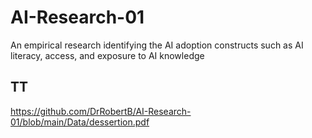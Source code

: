 # AI-Research-01
An empirical research identifying the AI adoption constructs such as AI literacy, access, and exposure to AI knowledge
## TT
https://github.com/DrRobertB/AI-Research-01/blob/main/Data/dessertion.pdf
